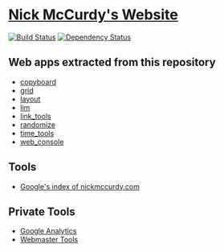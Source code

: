 # [Nick McCurdy's Website](http://nickmccurdy.com/)
[![Build Status](https://travis-ci.org/nickmccurdy/nickmccurdy.github.io.svg)](https://travis-ci.org/nickmccurdy/nickmccurdy.github.io)
[![Dependency Status](https://gemnasium.com/badges/github.com/nickmccurdy/nickmccurdy.github.io.svg)](https://gemnasium.com/github.com/nickmccurdy/nickmccurdy.github.io)

## Web apps extracted from this repository
- [copyboard](https://github.com/nickmccurdy/copyboard)
- [grid](https://github.com/nickmccurdy/grid)
- [layout](https://github.com/nickmccurdy/layout)
- [lim](https://github.com/nickmccurdy/lim)
- [link_tools](https://github.com/nickmccurdy/link_tools)
- [randomize](https://github.com/nickmccurdy/randomize)
- [time_tools](https://github.com/nickmccurdy/time_tools)
- [web_console](https://github.com/nickmccurdy/web_console)

## Tools
- [Google's index of nickmccurdy.com](http://www.google.com/search?q=site%3Anickmccurdy.com)

## Private Tools
- [Google Analytics](https://www.google.com/analytics)
- [Webmaster Tools](https://www.google.com/webmasters/tools)
